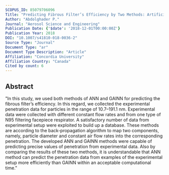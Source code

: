 ```yaml
---
SCOPUS_ID: 85079706096
Title: "Predicting Fibrous Filter’s Efficiency by Two Methods: Artificial Neural Network (ANN) and Integration of Genetic Algorithm and Artificial Neural Network (GAINN)"
Author: "Abdolghader P."
Journal: "Aerosol Science and Engineering"
Publication Date: {'$date': '2018-12-01T00:00:00Z'}
Publication Year: 2018
DOI: "10.1007/s41810-018-0036-2"
Source Type: "Journal"
Document Type: "ar"
Document Type Description: "Article"
Affiliation: "Concordia University"
Affiliation Country: "Canada"
Cited by count: 6
---
```


## Abstract
"In this study, we used both methods of ANN and GAINN for predicting the fibrous filter’s efficiency. In this regard, we collected the experimental penetration data for particles in the range of 10.7–191.1 nm. Experimental data were collected with different constant flow rates and from one type of N95 filtering facepiece respirator. A satisfactory number of data from experimental setup were exploited to build up a database. These methods are according to the back-propagation algorithm to map two components, namely, particle diameter and constant air flow rates into the corresponding penetration. The developed ANN and GAINN methods were capable of predicting precise values of penetration from experimental data. Also by comparing the results of these two methods, it is understandable that ANN method can predict the penetration data from examples of the experimental setup more efficiently than GAINN within an acceptable computational time."
